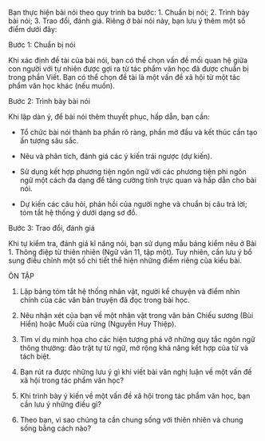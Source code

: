 Bạn thực hiện bài nói theo quy trình ba bước: 1. Chuẩn bị nói; 2. Trình bày bài nói; 3. Trao đổi, đánh giá. Riêng ở bài nói này, bạn lưu ý thêm một số điểm dưới đây:

Bước 1: Chuẩn bị nói

Khi xác định đề tài của bài nói, bạn có thể chọn vấn đề mối quan hệ giữa con người với tự nhiên được gợi ra từ tác phẩm văn học đã được chuẩn bị trong phần Viết. Bạn có thể chọn đề tài là một vấn đề xã hội từ một tác phẩm văn học khác (nếu muốn).

Bước 2: Trình bày bài nói

Khi lập dàn ý, để bài nói thêm thuyết phục, hấp dẫn, bạn cần:

- Tổ chức bài nói thành ba phần rõ ràng, phần mở đầu và kết thúc cần tạo ấn tượng sâu sắc.

- Nêu và phân tích, đánh giá các ý kiến trái ngược (dự kiến).

- Sử dụng kết hợp phương tiện ngôn ngữ với các phương tiện phi ngôn ngữ một cách đa dạng để tăng cường tính trực quan và hấp dẫn cho bài nói.

- Dự kiến các câu hỏi, phản hồi của người nghe và chuẩn bị câu trả lời; tóm tắt hệ thống ý dưới dạng sơ đồ.

Bước 3: Trao đổi, đánh giá

Khi tự kiểm tra, đánh giá kĩ năng nói, bạn sử dụng mẫu bảng kiểm nêu ở Bài 1. Thông điệp từ thiên nhiên (Ngữ văn 11, tập một). Tuy nhiên, cần lưu ý bổ sung điều chỉnh một số chi tiết thể hiện những điểm riêng của kiểu bài.

ÔN TẬP

1. Lập bảng tóm tắt hệ thống nhân vật, người kể chuyện và điểm nhìn chính của các văn bản truyện đã đọc trong bài học.

2. Nêu nhận xét của bạn về một nhân vật trong văn bản Chiếu sương (Bùi Hiển) hoặc Muối của rừng (Nguyễn Huy Thiệp).

3. Tìm ví dụ minh họa cho các hiện tượng phá vỡ những quy tắc ngôn ngữ thông thường: đảo trật tự từ ngữ, mở rộng khả năng kết hợp của từ và tách biệt.

4. Bạn rút ra được những lưu ý gì khi viết bài văn nghị luận về một vấn đề xã hội trong tác phẩm văn học?

5. Khi trình bày ý kiến về một vấn đề xã hội trong tác phẩm văn học, bạn cần lưu ý những điều gì?

6. Theo bạn, vì sao chúng ta cần chung sống với thiên nhiên và chung sống bằng cách nào?